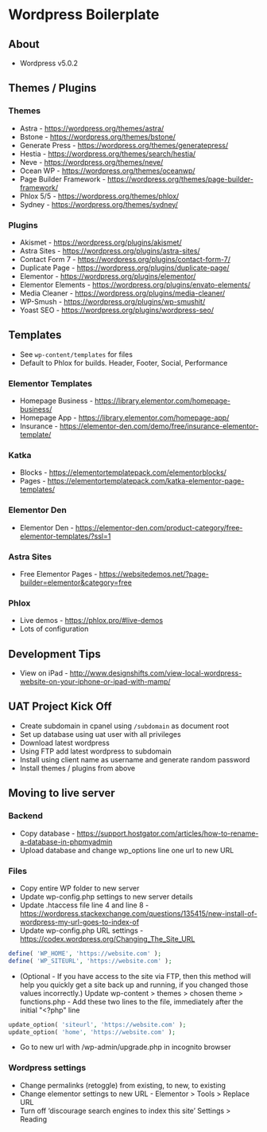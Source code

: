 # Wordpress Boilerplate

## About
* Wordpress v5.0.2

## Themes / Plugins

### Themes

* Astra - https://wordpress.org/themes/astra/
* Bstone - https://wordpress.org/themes/bstone/
* Generate Press - https://wordpress.org/themes/generatepress/
* Hestia - https://wordpress.org/themes/search/hestia/
* Neve - https://wordpress.org/themes/neve/
* Ocean WP - https://wordpress.org/themes/oceanwp/
* Page Builder Framework - https://wordpress.org/themes/page-builder-framework/
* Phlox 5/5 - https://wordpress.org/themes/phlox/
* Sydney - https://wordpress.org/themes/sydney/

### Plugins
* Akismet - https://wordpress.org/plugins/akismet/
* Astra Sites - https://wordpress.org/plugins/astra-sites/
* Contact Form 7 - https://wordpress.org/plugins/contact-form-7/
* Duplicate Page - https://wordpress.org/plugins/duplicate-page/
* Elementor - https://wordpress.org/plugins/elementor/
* Elementor Elements - https://wordpress.org/plugins/envato-elements/
* Media Cleaner - https://wordpress.org/plugins/media-cleaner/
* WP-Smush - https://wordpress.org/plugins/wp-smushit/
* Yoast SEO - https://wordpress.org/plugins/wordpress-seo/

## Templates
* See `wp-content/templates` for files
* Default to Phlox for builds. Header, Footer, Social, Performance

### Elementor Templates
* Homepage Business - https://library.elementor.com/homepage-business/
* Homepage App - https://library.elementor.com/homepage-app/
* Insurance - https://elementor-den.com/demo/free/insurance-elementor-template/

### Katka
* Blocks - https://elementortemplatepack.com/elementorblocks/
* Pages - https://elementortemplatepack.com/katka-elementor-page-templates/

### Elementor Den
* Elementor Den - https://elementor-den.com/product-category/free-elementor-templates/?ssl=1

### Astra Sites
* Free Elementor Pages - https://websitedemos.net/?page-builder=elementor&category=free

### Phlox
* Live demos - https://phlox.pro/#live-demos
* Lots of configuration

## Development Tips
* View on iPad - http://www.designshifts.com/view-local-wordpress-website-on-your-iphone-or-ipad-with-mamp/

## UAT Project Kick Off
* Create subdomain in cpanel using `/subdomain` as document root
* Set up database using uat user with all privileges
* Download latest wordpress
* Using FTP add latest wordpress to subdomain
* Install using client name as username and generate random password
* Install themes / plugins from above

## Moving to live server

### Backend
* Copy database - https://support.hostgator.com/articles/how-to-rename-a-database-in-phpmyadmin
* Upload database and change wp_options line one url to new URL

### Files
* Copy entire WP folder to new server
* Update wp-config.php settings to new server details
* Update .htaccess file line 4 and line 8 - https://wordpress.stackexchange.com/questions/135415/new-install-of-wordpress-my-url-goes-to-index-of
* Update wp-config.php URL settings - https://codex.wordpress.org/Changing_The_Site_URL 
```php
define( 'WP_HOME', 'https://website.com' );
define( 'WP_SITEURL', 'https://website.com' );
```
* (Optional - If you have access to the site via FTP, then this method will help you quickly get a site back up and running, if you changed those values incorrectly.) Update wp-content > themes > chosen theme > functions.php - Add these two lines to the file, immediately after the initial "<?php" line 
```php
update_option( 'siteurl', 'https://website.com' );
update_option( 'home', 'https://website.com' );
```
* Go to new url with /wp-admin/upgrade.php in incognito browser

### Wordpress settings
* Change permalinks (retoggle) from existing, to new, to existing
* Change elementor settings to new URL - Elementor > Tools > Replace URL
* Turn off ‘discourage search engines to index this site’ Settings > Reading